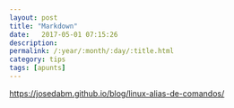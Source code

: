 ```yaml
---
layout: post
title: "Markdown"
date:   2017-05-01 07:15:26
description:
permalink: /:year/:month/:day/:title.html
category: tips
tags: [apunts]
---
```

https://josedabm.github.io/blog/linux-alias-de-comandos/
